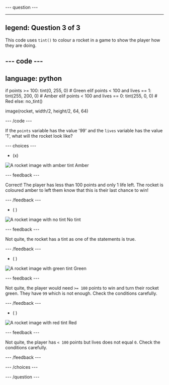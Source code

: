 --- question ---

---
legend: Question 3 of 3
---

This code uses `tint()` to colour a rocket in a game to show the player how they are doing.

--- code ---
---
language: python
---
if points >= 100: 
    tint(0, 255, 0) # Green
elif points < 100 and lives == 1:
  tint(255, 200, 0) # Amber
elif points < 100 and lives == 0: 
  tint(255, 0, 0) # Red
else: 
  no_tint() 

image(rocket, width/2, height/2, 64, 64)

--- /code ---

If the `points` variable has the value '99' and the `lives` variable has the value '1', what will the rocket look like?

--- choices ---

- (x) 

![A rocket image with amber tint](images/rocket_amber.png)
<span style="text-align: center;">Amber</span>

 --- feedback ---

 Correct! The player has less than 100 points and only 1 life left. The rocket is coloured amber to left them know that this is their last chance to win!

 --- /feedback ---

- ( ) 

![A rocket image with no tint](images/rocket_original.png)
<span style="text-align: center;">No tint</span>

 --- feedback ---

 Not quite, the rocket has a tint as one of the statements is true.

 --- /feedback ---

- ( ) 

![A rocket image with green tint](images/rocket_green.png)
<span style="text-align: center;">Green</span>

 --- feedback ---

 Not quite, the player would need `>= 100` points to win and turn their rocket green. They have `99` which is not enough. Check the conditions carefully.

 --- /feedback ---

- ( ) 

![A rocket image with red tint](images/rocket_red.png)
<span style="text-align: center;">Red</span>

 --- feedback ---

 Not quite, the player has `< 100` points but lives does not equal `0`. Check the conditions carefully.

 --- /feedback ---

--- /choices ---

--- /question ---
